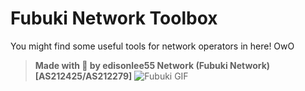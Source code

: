 # Fubuki Network Toolbox
You might find some useful tools for network operators in here! OwO


> **Made with 🌽 by edisonlee55 Network (Fubuki Network) [AS212425/AS212279]**
> ![Fubuki GIF](assets/img/fubuki.gif)
